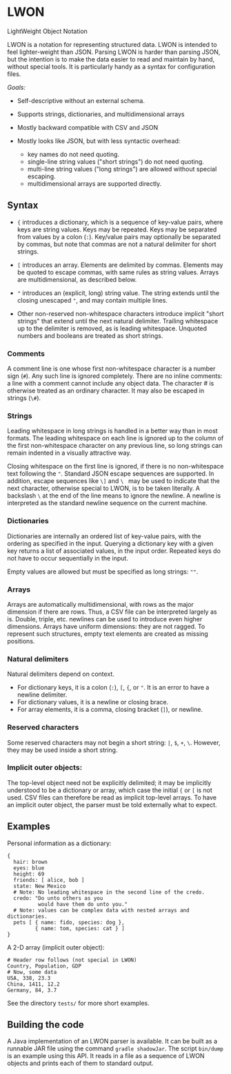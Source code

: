 # LWON

LightWeight Object Notation

LWON is a notation for representing structured data. LWON is intended to feel lighter-weight than JSON.
Parsing LWON is harder than parsing JSON, but the intention is to make the data easier to read and
maintain by hand, without special tools. It is particularly handy as a syntax for configuration files.

*Goals:*

- Self-descriptive without an external schema.

- Supports strings, dictionaries, and multidimensional arrays

- Mostly backward compatible with CSV and JSON

- Mostly looks like JSON, but with less syntactic overhead:

    - key names do not need quoting.
    - single-line string values ("short strings") do not need quoting.
    - multi-line string values ("long strings") are allowed without special escaping.
    - multidimensional arrays are supported directly.

## Syntax

* `{` introduces a dictionary, which is a sequence of key-value pairs,
  where keys are string values. Keys may be repeated. Keys may be
  separated from values by a colon (`:`). Key/value pairs may optionally
  be separated by commas, but note that commas are not a natural
  delimiter for short strings.

* `[` introduces an array. Elements are delimited by commas. Elements
  may be quoted to escape commas, with same rules as string values. Arrays
  are multidimensional, as described below.

* `"` introduces an (explicit, long) string value. The string extends
  until the closing unescaped `"`, and may contain multiple lines.

* Other non-reserved non-whitespace characters introduce implicit "short
  strings" that extend until the next natural delimiter. Trailing whitespace up
  to the delimiter is removed, as is leading whitespace.  Unquoted numbers and
  booleans are treated as short strings.

### Comments

A comment line is one whose first non-whitespace character is a number sign
(`#`). Any such line is ignored completely. There are no inline comments: a
line with a comment cannot include any object data. The character # is
otherwise treated as an ordinary character. It may also be escaped in strings
(`\#`).

### Strings

Leading whitespace in long strings is handled in a better way than in most
formats.  The leading whitespace on each line is ignored up to the column of
the first non-whitespace character on any previous line, so long strings can
remain indented in a visually attractive way.

Closing whitespace on the first line is ignored, if there is no
non-whitespace text following the `"`. Standard JSON escape sequences
are supported. In addition, escape sequences like `\]` and `\ ` may
be used to indicate that the next character, otherwise special to
LWON, is to be taken literally.  A backslash `\` at the end of the
line means to ignore the newline.  A newline is interpreted as the
standard newline sequence on the current machine.

### Dictionaries

Dictionaries are internally an ordered list of key-value pairs, with the
ordering as specified in the input.  Querying a dictionary key with a given key
returns a list of associated values, in the input order. Repeated keys do not
have to occur sequentially in the input.

Empty values are allowed but must be specified as long strings: `""`.

### Arrays

Arrays are automatically multidimensional, with rows as the major
dimension if there are rows. Thus, a CSV file can be interpreted
largely as is. Double, triple, etc. newlines can be used to introduce
even higher dimensions. Arrays have uniform dimensions: they are not
ragged. To represent such structures, empty text elements are created
as missing positions.

### Natural delimiters

Natural delimiters depend on context.
- For dictionary keys, it is a colon (`:`), `[`, `{`, or `"`. It is an error
  to have a newline delimiter. 
- For dictionary values, it is a newline or closing brace.
- For array elements, it is a comma, closing bracket (`]`), or newline.

### Reserved characters

Some reserved characters may not begin a short string: `|`, `$`, `+`, `\`. However,
they may be used inside a short string.

### Implicit outer objects:

The top-level object need not be explicitly delimited; it may be
implicitly understood to be a dictionary or array, which case the
initial `{` or `[` is not used. CSV files can therefore be read as
implicit top-level arrays. To have an implicit outer object, the parser
must be told externally what to expect.

## Examples

Personal information as a dictionary:
```
{
  hair: brown
  eyes: blue
  height: 69
  friends: [ alice, bob ]
  state: New Mexico
  # Note: No leading whitespace in the second line of the credo.
  credo: "Do unto others as you
          would have them do unto you."
  # Note: values can be complex data with nested arrays and dictionaries.
  pets [ { name: fido, species: dog },
         { name: tom, species: cat } ]
}
```

A 2-D array (implicit outer object):
```
# Header row follows (not special in LWON)
Country, Population, GDP
# Now, some data
USA, 338, 23.3
China, 1411, 12.2
Germany, 84, 3.7
```

See the directory `tests/` for more short examples.

## Building the code

A Java implementation of an LWON parser is available.  It can be built
as a runnable JAR file using the command `gradle shadowJar`. The script
`bin/dump` is an example using this API. It reads in a file as a
sequence of LWON objects and prints each of them to standard output.
